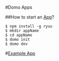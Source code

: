 #Domo Apps

##How to start an [App](https://developer.domo.com/docs/dev-studio/dev-studio-get-started)?

    $ npm install -g ryuu
    $ mkdir appName
    $ cd appName
    $ domo init
    $ domo dev

#[Example App](https://github.com/roidna/Domo-Apps/tree/master/customer-satisfaction-example-master)